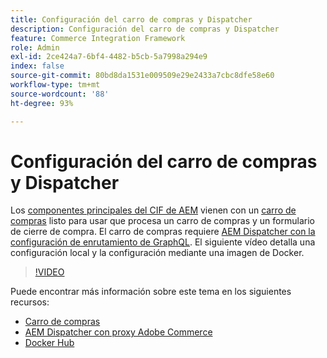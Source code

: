 ```yaml
---
title: Configuración del carro de compras y Dispatcher
description: Configuración del carro de compras y Dispatcher
feature: Commerce Integration Framework
role: Admin
exl-id: 2ce424a7-6bf4-4482-b5cb-5a7998a294e9
index: false
source-git-commit: 80bd8da1531e009509e29e2433a7cbc8dfe58e60
workflow-type: tm+mt
source-wordcount: '88'
ht-degree: 93%

---
```



# Configuración del carro de compras y Dispatcher

Los [componentes principales del CIF de AEM](https://github.com/adobe/aem-core-cif-components) vienen con un [carro de compras](https://github.com/adobe/aem-core-cif-components/tree/master/ui.apps/src/main/content/jcr_root/apps/core/cif/components/commerce/minicart/v1/minicart) listo para usar que procesa un carro de compras y un formulario de cierre de compra. El carro de compras requiere [AEM Dispatcher con la configuración de enrutamiento de GraphQL](https://github.com/adobe/aem-core-cif-components/blob/master/dispatcher). El siguiente vídeo detalla una configuración local y la configuración mediante una imagen de Docker.

>[!VIDEO](https://video.tv.adobe.com/v/32904/?quality=12&captions=spa)

Puede encontrar más información sobre este tema en los siguientes recursos:

- [Carro de compras](https://github.com/adobe/aem-core-cif-components/tree/master/ui.apps/src/main/content/jcr_root/apps/core/cif/components/commerce/minicart/v1/minicart)
- [AEM Dispatcher con proxy Adobe Commerce](https://github.com/adobe/aem-core-cif-components/tree/master/dispatcher)
- [Docker Hub](https://hub.docker.com/)

